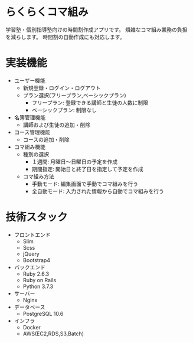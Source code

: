 # らくらくコマ組み
学習塾・個別指導塾向けの時間割作成アプリです。
煩雑なコマ組み業務の負担を減らします。
時間割の自動作成にも対応します。

# 実装機能
* ユーザー機能
  - 新規登録・ログイン・ログアウト
  - プラン選択(フリープラン,ベーシックプラン)
    - フリープラン: 登録できる講師と生徒の人数に制限
    - ベーシックプラン: 制限なし
* 名簿管理機能
  - 講師および生徒の追加・削除
* コース管理機能
  - コースの追加・削除
* コマ組み機能
  - 種別の選択
    - １週間: 月曜日〜日曜日の予定を作成
    - 期間指定: 開始日と終了日を指定して予定を作成
  - コマ組み方法
    - 手動モード: 編集画面で手動でコマ組みを行う
    - 全自動モード: 入力された情報から自動でコマ組みを行う

# 技術スタック
* フロントエンド
  - Slim
  - Scss
  - jQuery
  - Bootstrap4
* バックエンド
  - Ruby 2.6.3
  - Ruby on Rails
  - Python 3.7.3
* サーバー
  - Nginx
* データベース
  - PostgreSQL 10.6
* インフラ
  - Docker
  - AWS(EC2,RDS,S3,Batch)
